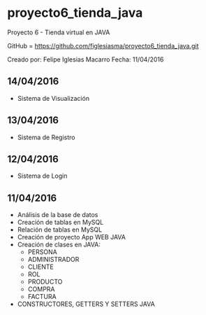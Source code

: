 # proyecto6_tienda_java
Proyecto 6 - Tienda virtual en JAVA

GitHub = https://github.com/figlesiasma/proyecto6_tienda_java.git

Creado por: Felipe Iglesias Macarro
Fecha: 11/04/2016

14/04/2016
----------
- Sistema de Visualización

13/04/2016
----------
- Sistema de Registro

12/04/2016
----------
- Sistema de Login


11/04/2016
----------
- Análisis de la base de datos
- Creación de tablas en MySQL
- Relación de tablas en MySQL
- Creación de proyecto App WEB JAVA
- Creación de clases en JAVA:
	* PERSONA
	* ADMINISTRADOR
	* CLIENTE
	* ROL
	* PRODUCTO
	* COMPRA
	* FACTURA
- CONSTRUCTORES, GETTERS Y SETTERS JAVA
